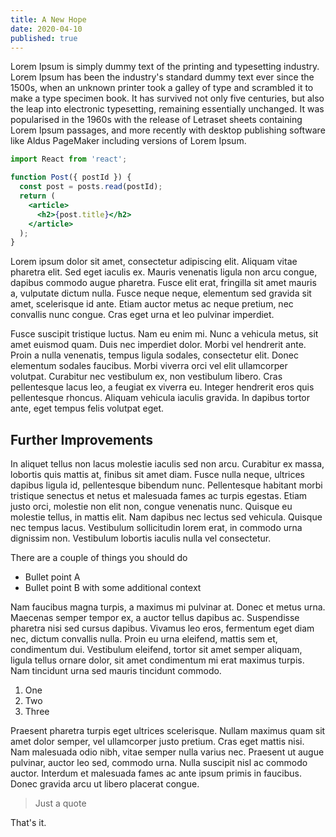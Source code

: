 ```yaml
---
title: A New Hope
date: 2020-04-10
published: true
---
```


Lorem Ipsum is simply dummy text of the printing and typesetting industry. Lorem Ipsum has been the industry's standard dummy text ever since the 1500s, when an unknown printer took a galley of type and scrambled it to make a type specimen book. It has survived not only five centuries, but also the leap into electronic typesetting, remaining essentially unchanged. It was popularised in the 1960s with the release of Letraset sheets containing Lorem Ipsum passages, and more recently with desktop publishing software like Aldus PageMaker including versions of Lorem Ipsum.

```jsx
import React from 'react';

function Post({ postId }) {
  const post = posts.read(postId);
  return (
    <article>
      <h2>{post.title}</h2>
    </article>
  );
}
```

Lorem ipsum dolor sit amet, consectetur adipiscing elit. Aliquam vitae pharetra elit. Sed eget iaculis ex. Mauris venenatis ligula non arcu congue, dapibus commodo augue pharetra. Fusce elit erat, fringilla sit amet mauris a, vulputate dictum nulla. Fusce neque neque, elementum sed gravida sit amet, scelerisque id ante. Etiam auctor metus ac neque pretium, nec convallis nunc congue. Cras eget urna et leo pulvinar imperdiet.

Fusce suscipit tristique luctus. Nam eu enim mi. Nunc a vehicula metus, sit amet euismod quam. Duis nec imperdiet dolor. Morbi vel hendrerit ante. Proin a nulla venenatis, tempus ligula sodales, consectetur elit. Donec elementum sodales faucibus. Morbi viverra orci vel elit ullamcorper volutpat. Curabitur nec vestibulum ex, non vestibulum libero. Cras pellentesque lacus leo, a feugiat ex viverra eu. Integer hendrerit eros quis pellentesque rhoncus. Aliquam vehicula iaculis gravida. In dapibus tortor ante, eget tempus felis volutpat eget.

## Further Improvements

In aliquet tellus non lacus molestie iaculis sed non arcu. Curabitur ex massa, lobortis quis mattis at, finibus sit amet diam. Fusce nulla neque, ultrices dapibus ligula id, pellentesque bibendum nunc. Pellentesque habitant morbi tristique senectus et netus et malesuada fames ac turpis egestas. Etiam justo orci, molestie non elit non, congue venenatis nunc. Quisque eu molestie tellus, in mattis elit. Nam dapibus nec lectus sed vehicula. Quisque nec tempus lacus. Vestibulum sollicitudin lorem erat, in commodo urna dignissim non. Vestibulum lobortis iaculis nulla vel consectetur.

There are a couple of things you should do

- Bullet point A
- Bullet point B with some additional context

Nam faucibus magna turpis, a maximus mi pulvinar at. Donec et metus urna. Maecenas semper tempor ex, a auctor tellus dapibus ac. Suspendisse pharetra nisi sed cursus dapibus. Vivamus leo eros, fermentum eget diam nec, dictum convallis nulla. Proin eu urna eleifend, mattis sem et, condimentum dui. Vestibulum eleifend, tortor sit amet semper aliquam, ligula tellus ornare dolor, sit amet condimentum mi erat maximus turpis. Nam tincidunt urna sed mauris tincidunt commodo.

1. One
2. Two
3. Three

Praesent pharetra turpis eget ultrices scelerisque. Nullam maximus quam sit amet dolor semper, vel ullamcorper justo pretium. Cras eget mattis nisi. Nam malesuada odio nibh, vitae semper nulla varius nec. Praesent ut augue pulvinar, auctor leo sed, commodo urna. Nulla suscipit nisl ac commodo auctor. Interdum et malesuada fames ac ante ipsum primis in faucibus. Donec gravida arcu ut libero placerat congue.

> Just a quote

That's it.
